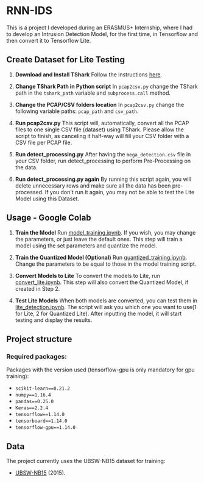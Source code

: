 # RNN-IDS
This is a project I developed during an ERASMUS+ Internship, where I had to develop an Intrusion Detection Model, for the first time, in Tensorflow and then convert it to Tensorflow Lite.


## Create Dataset for Lite Testing
1. **Download and Install TShark**
   Follow the instructions [here](https://tshark.dev/setup/install/).

2. **Change TShark Path in Python script**
   In `pcap2csv.py` change the TShark path in the `tshark_path` variable and `subprocess.call` method.

3. **Change the PCAP/CSV folders location**
   In `pcap2csv.py` change the following variable paths: `pcap_path` and `csv_path`.

4. **Run pcap2csv.py**
   This script will, automatically, convert all the PCAP files to one single CSV file (dataset) using TShark. Please allow the script to finish, as canceling it half-way will fill your CSV folder with a CSV file per PCAP file.

5. **Run detect_processing.py**
   After having the `mega_detection.csv` file in your CSV folder, run detect_processing to perform Pre-Processing on the data.

6. **Run detect_processing.py again**
   By running this script again, you will delete unnecessary rows and make sure all the data has been pre-processed. If you don't run it again, you may not be able to test the Lite Model using this Dataset.


## Usage - Google Colab
1. **Train the Model** 
    Run [model_training.ipynb](https://gitlab.com/TisaLabs/ids/ids-lite/-/blob/feature/diogo/src/Colab%20Notebooks/model_training.ipynb). If you wish, you may change the parameters, or just leave the default ones.
    This step will train a model using the set parameters and quantize the model.

2. **Train the Quantized Model (Optional)**
   Run [quantized_training.ipynb](https://gitlab.com/TisaLabs/ids/ids-lite/-/blob/feature/diogo/src/Colab%20Notebooks/quantized_training.ipynb). Change the parameters to be equal to those in the model training script. 

3. **Convert Models to Lite**
   To convert the models to Lite, run [convert_lite.ipynb](https://gitlab.com/TisaLabs/ids/ids-lite/-/blob/feature/diogo/src/Colab%20Notebooks/convert_lite.ipynb). This step will also convert the Quantized Model, if created in Step 2.

4. **Test Lite Models**
   When both models are converted, you can test them in [lite_detection.ipynb](https://gitlab.com/TisaLabs/ids/ids-lite/-/blob/feature/diogo/src/Colab%20Notebooks/lite_detection.ipynb).
   The script will ask you which one you want to use(1 for Lite, 2 for Quantized Lite). After inputting the model, it will start testing and display the results.
 


## Project structure
### Required packages:
Packages with the version used (tensorflow-gpu is only mandatory for gpu training):
* `scikit-learn==0.21.2` 
* `numpy==1.16.4`
* `pandas==0.25.0`
* `Keras==2.2.4`
* `tensorflow==1.14.0`
* `tensorboard==1.14.0`
* `tensorflow-gpu==1.14.0`


## Data
The project currently uses the UBSW-NB15 dataset for training:
* [UBSW-NB15](https://www.unsw.adfa.edu.au/unsw-canberra-cyber/cybersecurity/ADFA-NB15-Datasets/) (2015).

